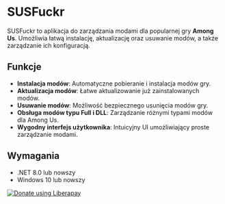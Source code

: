 # SUSFuckr

SUSFuckr to aplikacja do zarządzania modami dla popularnej gry **Among Us**. Umożliwia łatwą instalację, aktualizację oraz usuwanie modów, a także zarządzanie ich konfiguracją.

## Funkcje

- **Instalacja modów**: Automatyczne pobieranie i instalacja modów gry.
- **Aktualizacja modów**: Łatwe aktualizowanie już zainstalowanych modów.
- **Usuwanie modów**: Możliwość bezpiecznego usunięcia modów gry.
- **Obsługa modów typu Full i DLL**: Zarządzanie różnymi typami modów dla Among Us.
- **Wygodny interfejs użytkownika**: Intuicyjny UI umożliwiający proste zarządzanie modami.

## Wymagania

- .NET 8.0 lub nowszy
- Windows 10 lub nowszy


<a href="https://liberapay.com/boracik/donate"><img alt="Donate using Liberapay" src="https://liberapay.com/assets/widgets/donate.svg"></a>
